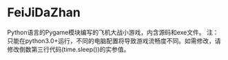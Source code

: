# FeiJiDaZhan
Python语言的Pygame模块编写的飞机大战小游戏，内含源码和exe文件。
注：只能在python3.0+运行，不同的电脑配置将导致游戏流畅度不同。如需修改，请修改倒数第三行代码(time.sleep())的实参值。
